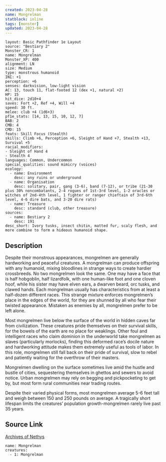 ```yaml
---
created: 2023-04-28
name: Mongrelman
statblock: inline
tags: [monster]
updated: 2023-04-28
---
```

```statblock
layout: Basic Pathfinder 1e Layout
source: "Bestiary 2"
Monster_CR: 1
name: Mongrelman
Monster_XP: 400
alignment: LN
size: Medium
type: monstrous humanoid
INI: +1
perception: +6
senses: darkvision, low-light vision
AC: 13, touch 11, flat-footed 12 (dex +1, natural +2)
HP: 15
hit_dice: 2d10+4
saves: Fort +2, Ref +4, Will +4
speed: 30 ft.
melee: club +4 (1d6+3)
pf1e_stats: [14, 13, 15, 10, 12, 7]
BAB: 2
CMB: 4
CMD: 15
feats: Skill Focus (Stealth)
skills: Climb +6, Perception +6, Sleight of Hand +7, Stealth +13, Survival +5
racial_modifiers:
- Sleight of Hand 4
- Stealth 4
languages: Common, Undercommon
special_qualities: sound mimicry (voices)
ecology:
  - name: Environment
    desc: any ruins or underground
  - name: Organisation
    desc: solitary, pair, gang (3-6), band (7-12), or tribe (21-30 plus 30% noncombatants, 2-4 rogues of 1st-3rd level, 1-2 oracles or witches of 2nd-4th level, 1 fighter or ranger chieftain of 3rd-6th level, 4-6 dire bats, and 3-20 dire rats)
  - name: Treasure
    desc: standard (club, other treasure)
sources:
  - name: Bestiary 2
    desc: 191
desc_short: Ivory tusks, insect chitin, matted fur, scaly flesh, and more combine to form a hideous humanoid shape.
```
## Description
Despite their monstrous appearances, mongrelmen are generally hardworking and peaceful creatures. A mongrelman can produce offspring with any humanoid, mixing bloodlines in strange ways to create hardier crossbreeds. No two mongrelmen look the same. One may have a face that is half hobgoblin, half lizardfolk, with one human-like foot and one cloven hoof, while his sister may have elven ears, a dwarven beard, orc tusks, and clawed hands. Each mongrelman usually has characteristics from at least a half-dozen different races. This strange mixture enforces mongrelmen’s place in the edges of the world, for they are shunned by all who fear their twisted appearance. Mistaken as enemies by all, mongrelmen prefer to be left alone.

Most mongrelmen live below the surface of the world in hidden caves far from civilization. These creatures pride themselves on their survival skills, for the bowels of the earth are no place for weaklings. Other foul and intelligent races who claim dominion in the underworld take mongrelmen as slaves (particularly morlocks), finding this deformed race’s docile nature and hardworking attitude makes them extremely useful as tools of labor. In this role, mongrelmen still fall back on their pride of survival, slow to rebel and patiently waiting for the overthrow of their masters.

Mongrelmen dwelling on the surface sometimes live amid the hustle and bustle of cities, sequestering themselves in ghettos and sewers to avoid notice. Urban mongrelmen may rely on begging and pickpocketing to get by, but most form rural communities near trading routes.

Despite their varied physical forms, most mongrelmen average 5-6 feet tall and weigh between 150 and 250 pounds on average. A tragically short lifespan limits the creatures’ population growth-mongrelmen rarely live past 35 years.
## Source Link
[Archives of Nethys](https://aonprd.com/MonsterDisplay.aspx?ItemName=Mongrelman)
```encounter-table
name: Mongrelman
creatures:
  - 1: Mongrelman
```
